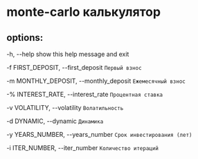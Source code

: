 # monte-carlo калькулятор

## options:

  -h, --help            show this help message and exit


  -f FIRST_DEPOSIT, --first_deposit
                        `Первый взнос`


  -m MONTHLY_DEPOSIT, --monthly_deposit
                        `Ежемесячный взнос`


  -% INTEREST_RATE, --interest_rate
                        `Процентная ставка`


  -v VOLATILITY, --volatility
                        `Волатильность`


  -d DYNAMIC, --dynamic
                        `Динамика`


  -y YEARS_NUMBER, --years_number
                        `Срок инвестирования (лет)`


  -i ITER_NUMBER, --iter_number
                        `Количество итераций`
                        